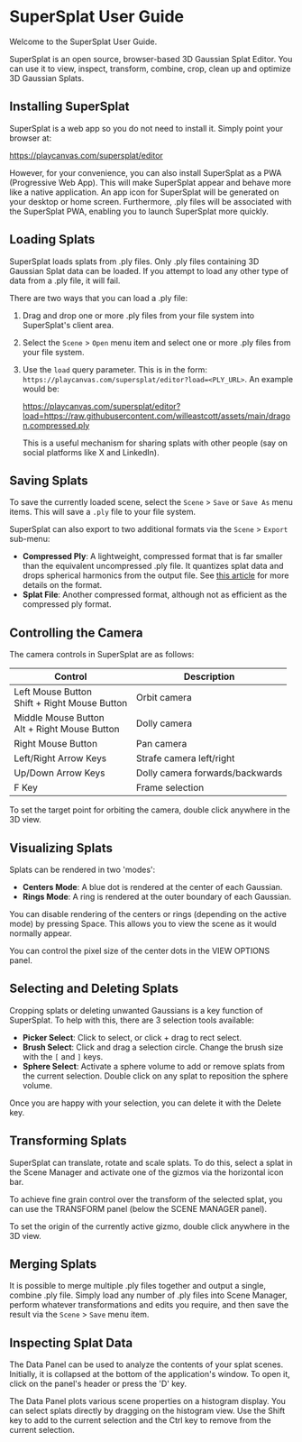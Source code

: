 # SuperSplat User Guide

Welcome to the SuperSplat User Guide.

SuperSplat is an open source, browser-based 3D Gaussian Splat Editor. You can use it to view, inspect, transform, combine, crop, clean up and optimize 3D Gaussian Splats.

## Installing SuperSplat

SuperSplat is a web app so you do not need to install it. Simply point your browser at:

https://playcanvas.com/supersplat/editor

However, for your convenience, you can also install SuperSplat as a PWA (Progressive Web App). This will make SuperSplat appear and behave more like a native application. An app icon for SuperSplat will be generated on your desktop or home screen. Furthermore, .ply files will be associated with the SuperSplat PWA, enabling you to launch SuperSplat more quickly.

## Loading Splats

SuperSplat loads splats from .ply files. Only .ply files containing 3D Gaussian Splat data can be loaded. If you attempt to load any other type of data from a .ply file, it will fail.

There are two ways that you can load a .ply file:

1. Drag and drop one or more .ply files from your file system into SuperSplat's client area.
2. Select the `Scene` > `Open` menu item and select one or more .ply files from your file system.
3. Use the `load` query parameter. This is in the form: `https://playcanvas.com/supersplat/editor?load=<PLY_URL>`. An example would be:

    https://playcanvas.com/supersplat/editor?load=https://raw.githubusercontent.com/willeastcott/assets/main/dragon.compressed.ply

    This is a useful mechanism for sharing splats with other people (say on social platforms like X and LinkedIn).

## Saving Splats

To save the currently loaded scene, select the `Scene` > `Save` or `Save As` menu items. This will save a `.ply` file to your file system.

SuperSplat can also export to two additional formats via the `Scene` > `Export` sub-menu:

* **Compressed Ply**: A lightweight, compressed format that is far smaller than the equivalent uncompressed .ply file. It quantizes splat data and drops spherical harmonics from the output file. See [this article](https://blog.playcanvas.com/compressing-gaussian-splats/) for more details on the format.
* **Splat File**: Another compressed format, although not as efficient as the compressed ply format.

## Controlling the Camera

The camera controls in SuperSplat are as follows:

| Control                                         | Description                     |
| ----------------------------------------------- | ------------------------------- |
| Left Mouse Button<br>Shift + Right Mouse Button | Orbit camera                    |
| Middle Mouse Button<br>Alt + Right Mouse Button | Dolly camera                    |
| Right Mouse Button                              | Pan camera                      |
| Left/Right Arrow Keys                           | Strafe camera left/right        |
| Up/Down Arrow Keys                              | Dolly camera forwards/backwards |
| F Key                                           | Frame selection                 |

To set the target point for orbiting the camera, double click anywhere in the 3D view.

## Visualizing Splats

Splats can be rendered in two 'modes':

* **Centers Mode**: A blue dot is rendered at the center of each Gaussian.
* **Rings Mode**: A ring is rendered at the outer boundary of each Gaussian.

You can disable rendering of the centers or rings (depending on the active mode) by pressing Space. This allows you to view the scene as it would normally appear.

You can control the pixel size of the center dots in the VIEW OPTIONS panel.

## Selecting and Deleting Splats

Cropping splats or deleting unwanted Gaussians is a key function of SuperSplat. To help with this, there are 3 selection tools available:

* **Picker Select**: Click to select, or click + drag to rect select.
* **Brush Select**: Click and drag a selection circle. Change the brush size with the `[` and `]` keys.
* **Sphere Select**: Activate a sphere volume to add or remove splats from the current selection. Double click on any splat to reposition the sphere volume.

Once you are happy with your selection, you can delete it with the Delete key.

## Transforming Splats

SuperSplat can translate, rotate and scale splats. To do this, select a splat in the Scene Manager and activate one of the gizmos via the horizontal icon bar.

To achieve fine grain control over the transform of the selected splat, you can use the TRANSFORM panel (below the SCENE MANAGER panel).

To set the origin of the currently active gizmo, double click anywhere in the 3D view.

## Merging Splats

It is possible to merge multiple .ply files together and output a single, combine .ply file. Simply load any number of .ply files into Scene Manager, perform whatever transformations and edits you require, and then save the result via the `Scene` > `Save` menu item.

## Inspecting Splat Data

The Data Panel can be used to analyze the contents of your splat scenes. Initially, it is collapsed at the bottom of the application's window. To open it, click on the panel's header or press the 'D' key.

The Data Panel plots various scene properties on a histogram display. You can select splats directly by dragging on the histogram view. Use the Shift key to add to the current selection and the Ctrl key to remove from the current selection.
